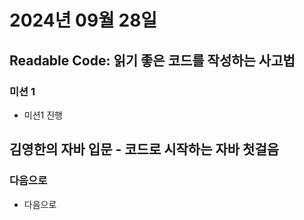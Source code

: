 # 2024년 09월 28일

## Readable Code: 읽기 좋은 코드를 작성하는 사고법

### 미션 1

- 미션1 진행

## 김영한의 자바 입문 - 코드로 시작하는 자바 첫걸음

### 다음으로

- 다음으로
